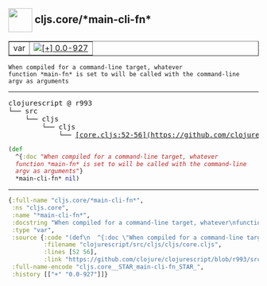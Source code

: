 ## <img width="48px" valign="middle" src="http://i.imgur.com/Hi20huC.png"> cljs.core/\*main-cli-fn\*

 <table border="1">
<tr>
<td>var</td>
<td><a href="https://github.com/cljsinfo/api-refs/tree/0.0-927"><img valign="middle" alt="[+] 0.0-927" src="https://img.shields.io/badge/+-0.0--927-lightgrey.svg"></a> </td>
</tr>
</table>

 <samp>
</samp>

```
When compiled for a command-line target, whatever
function *main-fn* is set to will be called with the command-line
argv as arguments
```

---

 <pre>
clojurescript @ r993
└── src
    └── cljs
        └── cljs
            └── <ins>[core.cljs:52-56](https://github.com/clojure/clojurescript/blob/r993/src/cljs/cljs/core.cljs#L52-L56)</ins>
</pre>

```clj
(def
  ^{:doc "When compiled for a command-line target, whatever
  function *main-fn* is set to will be called with the command-line
  argv as arguments"}
  *main-cli-fn* nil)
```


---

```clj
{:full-name "cljs.core/*main-cli-fn*",
 :ns "cljs.core",
 :name "*main-cli-fn*",
 :docstring "When compiled for a command-line target, whatever\nfunction *main-fn* is set to will be called with the command-line\nargv as arguments",
 :type "var",
 :source {:code "(def\n  ^{:doc \"When compiled for a command-line target, whatever\n  function *main-fn* is set to will be called with the command-line\n  argv as arguments\"}\n  *main-cli-fn* nil)",
          :filename "clojurescript/src/cljs/cljs/core.cljs",
          :lines [52 56],
          :link "https://github.com/clojure/clojurescript/blob/r993/src/cljs/cljs/core.cljs#L52-L56"},
 :full-name-encode "cljs.core__STAR_main-cli-fn_STAR_",
 :history [["+" "0.0-927"]]}

```
